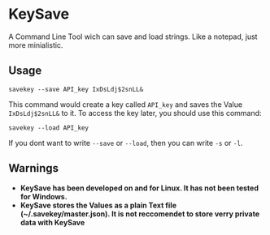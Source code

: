 # KeySave
A Command Line Tool wich can save and load strings. Like a notepad, just more minialistic.

## Usage

```
savekey --save API_key IxDsLdj$2snLL&
```

This command would create a key called `API_key` and saves the Value `IxDsLdj$2snLL&` to it.
To access the key later, you should use this command:

```
savekey --load API_key
```

If you dont want to write `--save` or `--load`, then you can write `-s` or `-l`.

## Warnings

* **KeySave has been developed on and for Linux. It has not been tested for Windows.**
* **KeySave stores the Values as a plain Text file (~/.savekey/master.json). It is not reccomendet to store verry private data with KeySave** 
